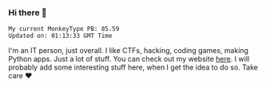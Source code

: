 ### Hi there 👋
<!-- PB START -->
```
My current MonkeyType PB: 85.59
Updated on: 01:13:33 GMT Time
```
<!-- PB END -->
I'm an IT person, just overall. I like CTFs, hacking, coding games, making Python apps. Just a lot of stuff.
You can check out my website [here](https://skill3472.github.io/).
I will probably add some interesting stuff here, when I get the idea to do so. Take care ❤️

